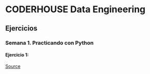 # CODERHOUSE Data Engineering

## Ejercicios

### Semana 1. Practicando con Python

#### Ejercicio 1:

[Source](./ejercicios/semana1/ejercicio1/obtener_meme.py)
